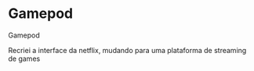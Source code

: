 # Gamepod
Gamepod

Recriei a interface da netflix, mudando para uma plataforma de streaming de games
